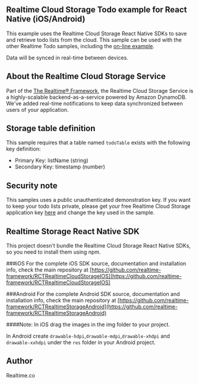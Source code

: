 ## Realtime Cloud Storage Todo example for React Native (iOS/Android) 
This example uses the Realtime Cloud Storage React Native SDKs to save and retrieve todo lists from the cloud. This sample can be used with the other Realtime Todo samples, including the [on-line example](http://storage-public.realtime.co/samples/todo-lbl/index.html#/). 

Data will be synced in real-time between devices.

## About the Realtime Cloud Storage Service
Part of the [The Realtime® Framework](http://framework.realtime.co), the Realtime Cloud Storage Service is a highly-scalable backend-as-a-service powered by Amazon DynamoDB. We've added real-time notifications to keep data synchronized between users of your application.

## Storage table definition
This sample requires that a table named `todoTable` exists with the following key definition:

- Primary Key: listName (string)
- Secondary Key: timestamp (number)

## Security note
This samples uses a public unauthenticated demonstration key. If you want to keep your todo lists private, please get your free Realtime Cloud Storage application key [here](https://accounts.realtime.co/signup/) and change the key used in the sample. 
 
## Realtime Storage React Native SDK
This project doesn't bundle the Realtime Cloud Storage React Native SDKs, so you need to install them using npm.

###iOS
For the complete iOS SDK source, documentation and installation info, check the main repository at [https://github.com/realtime-framework/RCTRealtimeCloudStorageIOS](https://github.com/realtime-framework/RCTRealtimeCloudStorageIOS)

###Android
For the complete Android SDK source, documentation and installation info, check the main repository at [https://github.com/realtime-framework/RCTRealtimeStorageAndroid](https://github.com/realtime-framework/RCTRealtimeStorageAndroid)


####Note:
In iOS drag the images in the img folder to your project. 

In Android create `drawable-hdpi`,`drawable-mdpi`,`drawable-xhdpi` and `drawable-xxhdpi` under the `res` folder in your Android project.

## Author
Realtime.co
